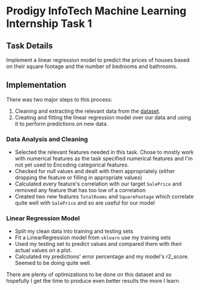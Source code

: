 # Prodigy InfoTech Machine Learning Internship Task 1

## **Task Details**

Implement a linear regression model to predict the prices of houses based on their square footage and the number of bedrooms and bathrooms.

## **Implementation**

There was two major steps to this process:

1. Cleaning and extracting the relevant data from the [dataset](https://www.kaggle.com/c/house-prices-advanced-regression-techniques/data).
2. Creating and fitting the linear regression model over our data and using it to perform predictions on new data.

### **Data Analysis and Cleaning**

-   Selected the relevant features needed in this task. Chose to mostly work with numerical features as the task specified numerical features and I'm not yet used to Encoding categorical features.
-   Checked for null values and dealt with them appropriately (either dropping the feature or filling in appropriate values)
-   Calculated every feature's correlation with our target `SalePrice` and removed any feature that has too low of a correlation
-   Created two new features `TotalRooms` and `SquareFootage` which correlate quite well with `SalePrice` and so are useful for our model

### **Linear Regression Model**

-   Split my clean data into training and testing sets
-   Fit a LinearRegression model from `sklearn` use my training sets
-   Used my testing set to predict values and compared them with their actual values on a plot.
-   Calculated my predictions' error percentage and my model's r2_score. Seemed to be doing quite well.

There are plenty of optimizations to be done on this dataset and so hopefully I get the time to produce even better results the more I learn.
